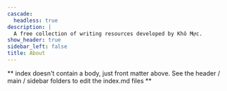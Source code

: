 ```yaml
---
cascade:
  headless: true
description: |
  A free collection of writing resources developed by Khô Mực.
show_header: true
sidebar_left: false
title: About
---
```


** index doesn't contain a body, just front matter above.
See the header / main / sidebar folders to edit the index.md files **
